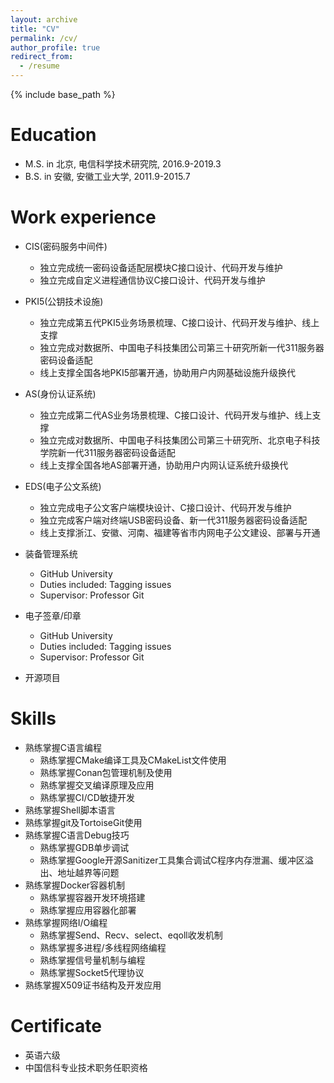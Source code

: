 ```yaml
---
layout: archive
title: "CV"
permalink: /cv/
author_profile: true
redirect_from:
  - /resume
---
```


{% include base_path %}

Education
======
* M.S. in 北京, 电信科学技术研究院, 2016.9-2019.3
* B.S. in 安徽, 安徽工业大学, 2011.9-2015.7

Work experience
======
* CIS(密码服务中间件)
  * 独立完成统一密码设备适配层模块C接口设计、代码开发与维护
  * 独立完成自定义进程通信协议C接口设计、代码开发与维护
    
* PKI5(公钥技术设施)
  * 独立完成第五代PKI5业务场景梳理、C接口设计、代码开发与维护、线上支撑
  * 独立完成对数据所、中国电子科技集团公司第三十研究所新一代311服务器密码设备适配
  * 线上支撑全国各地PKI5部署开通，协助用户内网基础设施升级换代

* AS(身份认证系统)
  * 独立完成第二代AS业务场景梳理、C接口设计、代码开发与维护、线上支撑
  * 独立完成对数据所、中国电子科技集团公司第三十研究所、北京电子科技学院新一代311服务器密码设备适配
  * 线上支撑全国各地AS部署开通，协助用户内网认证系统升级换代

* EDS(电子公文系统)
  * 独立完成电子公文客户端模块设计、C接口设计、代码开发与维护
  * 独立完成客户端对终端USB密码设备、新一代311服务器密码设备适配
  * 线上支撑浙江、安徽、河南、福建等省市内网电子公文建设、部署与开通
 
* 装备管理系统
  * GitHub University
  * Duties included: Tagging issues
  * Supervisor: Professor Git

* 电子签章/印章
  * GitHub University
  * Duties included: Tagging issues
  * Supervisor: Professor Git
 
* 开源项目
  
Skills
======
* 熟练掌握C语言编程
  * 熟练掌握CMake编译工具及CMakeList文件使用
  * 熟练掌握Conan包管理机制及使用
  * 熟练掌握交叉编译原理及应用
  * 熟练掌握CI/CD敏捷开发
* 熟练掌握Shell脚本语言
* 熟练掌握git及TortoiseGit使用
* 熟练掌握C语言Debug技巧
  * 熟练掌握GDB单步调试
  * 熟练掌握Google开源Sanitizer工具集合调试C程序内存泄漏、缓冲区溢出、地址越界等问题
* 熟练掌握Docker容器机制
  * 熟练掌握容器开发环境搭建
  * 熟练掌握应用容器化部署 
* 熟练掌握网络I/O编程
  * 熟练掌握Send、Recv、select、eqoll收发机制
  * 熟练掌握多进程/多线程网络编程
  * 熟练掌握信号量机制与编程
  * 熟练掌握Socket5代理协议
* 熟练掌握X509证书结构及开发应用

Certificate
======
* 英语六级
* 中国信科专业技术职务任职资格
